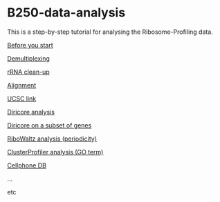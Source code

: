 # B250-data-analysis
This is a step-by-step tutorial for analysing the Ribosome-Profiling data.

[Before you start](docs/0_before_you_start.md)

[Demultiplexing](docs/1_demultiplex.md)

[rRNA clean-up](docs/2_rRNA_cleanup.md)

[Alignment](docs/3_align.md)

[UCSC link](docs/4_ucsc_link.md)

[Diricore analysis](docs/5_diricore.md)

[Diricore on a subset of genes](/docs/5_diricore_subset.md)

[RiboWaltz analysis (periodicity)](docs/6_ribowaltz.md)

[ClusterProfiler analysis (GO term)](docs/7_cluster_profiler.md)

[Cellphone DB](docs/8_cellphonedb.md)

...

etc
